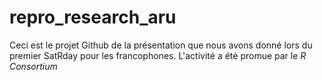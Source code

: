 # repro_research_aru

Ceci est le projet Github de la présentation que nous avons donné lors du premier SatRday pour les francophones. L'activité a été promue par le *R Consortium*
